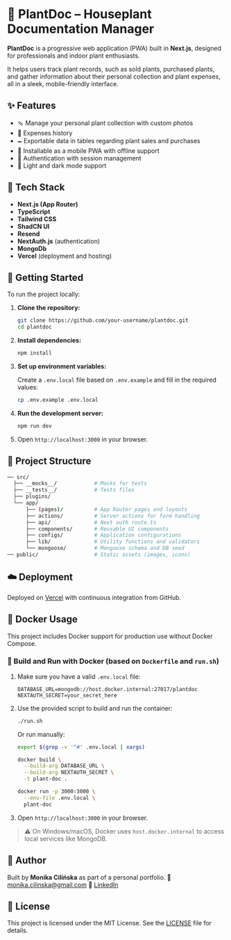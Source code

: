 # 🌿 PlantDoc – Houseplant Documentation Manager

**PlantDoc** is a progressive web application (PWA) built in **Next.js**, designed for professionals and indoor plant
enthusiasts.

It helps users track plant records, such as sold plants, purchased plants, and gather information about their personal
collection and plant expenses, all in a sleek, mobile-friendly interface.

## ✨ Features

* 🩴 Manage your personal plant collection with custom photos
* 🔔 Expenses history
* 🗕️ Exportable data in tables regarding plant sales and purchases
* 📱 Installable as a mobile PWA with offline support
* 🔐 Authentication with session management
* 🌙 Light and dark mode support

## 🧰 Tech Stack

* **Next.js (App Router)**
* **TypeScript**
* **Tailwind CSS**
* **ShadCN UI**
* **Resend**
* **NextAuth.js** (authentication)
* **MongoDb**
* **Vercel** (deployment and hosting)

## 🚀 Getting Started

To run the project locally:

1. **Clone the repository:**

   ```bash
   git clone https://github.com/your-username/plantdoc.git
   cd plantdoc
   ```

2. **Install dependencies:**

   ```bash
   npm install
   ```

3. **Set up environment variables:**

   Create a `.env.local` file based on `.env.example` and fill in the required values:

   ```bash
   cp .env.example .env.local
   ```

4. **Run the development server:**

   ```bash
   npm run dev
   ```

5. Open `http://localhost:3000` in your browser.

## 📁 Project Structure

```bash
── src/
  ├── __mocks__/            # Mocks for tests
  ├── __tests__/            # Tests files
  ├── plugins/   
  └── app/                  
      ├── (pages)/          # App Router pages and layouts
      ├── actions/          # Server actions for form handling
      ├── api/              # Next auth route.ts
      ├── components/       # Reusable UI components
      ├── configs/          # Application configurations
      ├── lib/              # Utility functions and validators
      └── mongoose/         # Mongoose schema and DB seed
── public/                  # Static assets (images, icons)
```

## ☁️ Deployment

Deployed on [Vercel](https://vercel.com/) with continuous integration from GitHub.

## 🚣 Docker Usage

This project includes Docker support for production use without Docker Compose.

### 🔧 Build and Run with Docker (based on `Dockerfile` and `run.sh`)

1. Make sure you have a valid `.env.local` file:

   ```env
   DATABASE_URL=mongodb://host.docker.internal:27017/plantdoc
   NEXTAUTH_SECRET=your_secret_here
   ```

2. Use the provided script to build and run the container:

   ```bash
   ./run.sh
   ```

   Or run manually:

   ```bash
   export $(grep -v '^#' .env.local | xargs)

   docker build \
     --build-arg DATABASE_URL \
     --build-arg NEXTAUTH_SECRET \
     -t plant-doc .

   docker run -p 3000:3000 \
     --env-file .env.local \
     plant-doc
   ```

3. Open `http://localhost:3000` in your browser.

> ⚠️ On Windows/macOS, Docker uses `host.docker.internal` to access local services like MongoDB.

## 👤 Author

Built by **Monika Cilińska** as part of a personal portfolio.
📧 [monika.cilinska@gmail.com](mailto:monika.cilinska@gmail.com)
🔗 [LinkedIn](https://www.linkedin.com/in/monika-cilinska/)

## 📄 License

This project is licensed under the MIT License. See the [LICENSE](./LICENSE) file for details.
